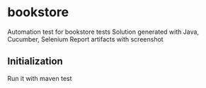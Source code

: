 # bookstore
Automation test for bookstore tests
Solution generated with Java, Cucumber, Selenium 
Report artifacts with screenshot

## Initialization
Run it with maven test

